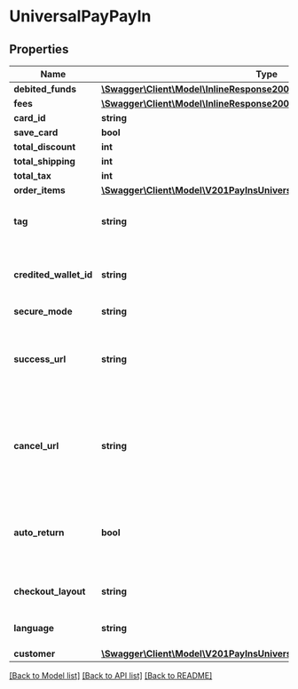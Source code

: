# UniversalPayPayIn

## Properties
Name | Type | Description | Notes
------------ | ------------- | ------------- | -------------
**debited_funds** | [**\Swagger\Client\Model\InlineResponse2001DebitedFunds**](InlineResponse2001DebitedFunds.md) |  | [optional] 
**fees** | [**\Swagger\Client\Model\InlineResponse2001DebitedFunds**](InlineResponse2001DebitedFunds.md) |  | [optional] 
**card_id** | **string** |  | [optional] 
**save_card** | **bool** |  | [optional] 
**total_discount** | **int** |  | [optional] 
**total_shipping** | **int** |  | [optional] 
**total_tax** | **int** |  | [optional] 
**order_items** | [**\Swagger\Client\Model\V201PayInsUniversalPaypaymentswebOrderItems[]**](V201PayInsUniversalPaypaymentswebOrderItems.md) |  | 
**tag** | **string** | Custom data that you can add to this item | [optional] 
**credited_wallet_id** | **string** | The ID of the wallet where money will be credited | 
**secure_mode** | **string** |  | [optional] 
**success_url** | **string** | Url to redirect the browser in case the payment is completed successfully | [optional] 
**cancel_url** | **string** | Url to redirect the browser in case the payment is not completed successfully | [optional] 
**auto_return** | **bool** | Defaults to false (show thank you page) Forced to true for iframe | [optional] 
**checkout_layout** | **string** | Omit to redirect browser | [optional] 
**language** | **string** | Valid values are ES, EN, FR | [optional] 
**customer** | [**\Swagger\Client\Model\V201PayInsUniversalPaypaymentswebCustomer**](V201PayInsUniversalPaypaymentswebCustomer.md) |  | [optional] 

[[Back to Model list]](../README.md#documentation-for-models) [[Back to API list]](../README.md#documentation-for-api-endpoints) [[Back to README]](../README.md)


